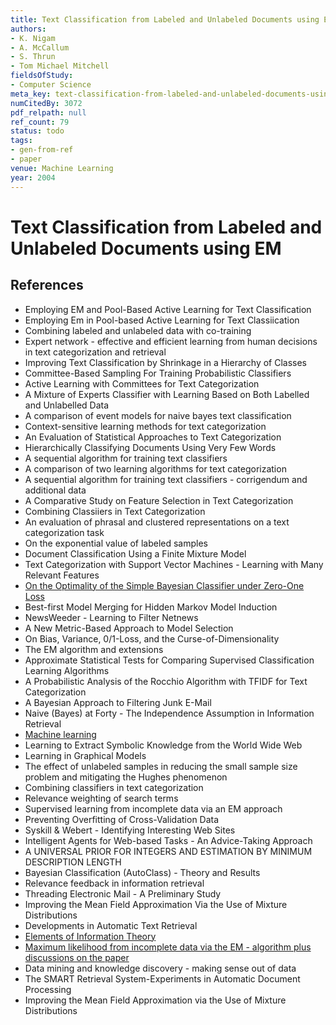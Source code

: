 ```yaml
---
title: Text Classification from Labeled and Unlabeled Documents using EM
authors:
- K. Nigam
- A. McCallum
- S. Thrun
- Tom Michael Mitchell
fieldsOfStudy:
- Computer Science
meta_key: text-classification-from-labeled-and-unlabeled-documents-using-em
numCitedBy: 3072
pdf_relpath: null
ref_count: 79
status: todo
tags:
- gen-from-ref
- paper
venue: Machine Learning
year: 2004
---
```


# Text Classification from Labeled and Unlabeled Documents using EM

## References

- Employing EM and Pool-Based Active Learning for Text Classification
- Employing Em in Pool-based Active Learning for Text Classiication
- Combining labeled and unlabeled data with co-training
- Expert network - effective and efficient learning from human decisions in text categorization and retrieval
- Improving Text Classification by Shrinkage in a Hierarchy of Classes
- Committee-Based Sampling For Training Probabilistic Classifiers
- Active Learning with Committees for Text Categorization
- A Mixture of Experts Classifier with Learning Based on Both Labelled and Unlabelled Data
- A comparison of event models for naive bayes text classification
- Context-sensitive learning methods for text categorization
- An Evaluation of Statistical Approaches to Text Categorization
- Hierarchically Classifying Documents Using Very Few Words
- A sequential algorithm for training text classifiers
- A comparison of two learning algorithms for text categorization
- A sequential algorithm for training text classifiers - corrigendum and additional data
- A Comparative Study on Feature Selection in Text Categorization
- Combining Classiiers in Text Categorization
- An evaluation of phrasal and clustered representations on a text categorization task
- On the exponential value of labeled samples
- Document Classification Using a Finite Mixture Model
- Text Categorization with Support Vector Machines - Learning with Many Relevant Features
- [On the Optimality of the Simple Bayesian Classifier under Zero-One Loss](./on-the-optimality-of-the-simple-bayesian-classifier-under-zero-one-loss.md)
- Best-first Model Merging for Hidden Markov Model Induction
- NewsWeeder - Learning to Filter Netnews
- A New Metric-Based Approach to Model Selection
- On Bias, Variance, 0/1-Loss, and the Curse-of-Dimensionality
- The EM algorithm and extensions
- Approximate Statistical Tests for Comparing Supervised Classification Learning Algorithms
- A Probabilistic Analysis of the Rocchio Algorithm with TFIDF for Text Categorization
- A Bayesian Approach to Filtering Junk E-Mail
- Naive (Bayes) at Forty - The Independence Assumption in Information Retrieval
- [Machine learning](./machine-learning.md)
- Learning to Extract Symbolic Knowledge from the World Wide Web
- Learning in Graphical Models
- The effect of unlabeled samples in reducing the small sample size problem and mitigating the Hughes phenomenon
- Combining classifiers in text categorization
- Relevance weighting of search terms
- Supervised learning from incomplete data via an EM approach
- Preventing Overfitting of Cross-Validation Data
- Syskill & Webert - Identifying Interesting Web Sites
- Intelligent Agents for Web-based Tasks - An Advice-Taking Approach
- A UNIVERSAL PRIOR FOR INTEGERS AND ESTIMATION BY MINIMUM DESCRIPTION LENGTH
- Bayesian Classification (AutoClass) - Theory and Results
- Relevance feedback in information retrieval
- Threading Electronic Mail - A Preliminary Study
- Improving the Mean Field Approximation Via the Use of Mixture Distributions
- Developments in Automatic Text Retrieval
- [Elements of Information Theory](./elements-of-information-theory.md)
- [Maximum likelihood from incomplete data via the EM - algorithm plus discussions on the paper](./maximum-likelihood-from-incomplete-data-via-the-em-algorithm-plus-discussions-on-the-paper.md)
- Data mining and knowledge discovery - making sense out of data
- The SMART Retrieval System-Experiments in Automatic Document Processing
- Improving the Mean Field Approximation via the Use of Mixture Distributions
